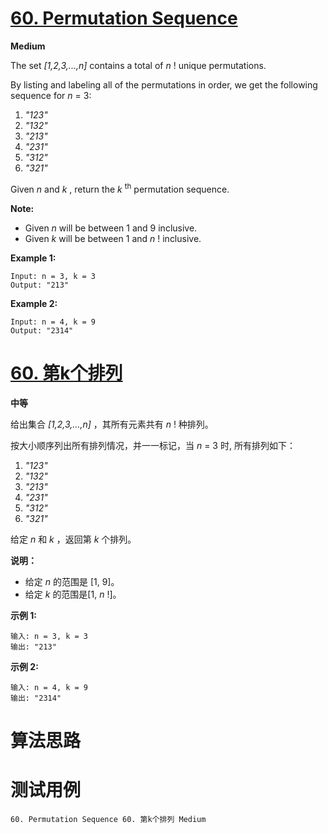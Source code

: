 # [60. Permutation Sequence][enTitle]

**Medium**

The set  *[1,2,3,...,n]*  contains a total of  *n* ! unique permutations.

By listing and labeling all of the permutations in order, we get the following sequence for  *n*  = 3:

1.  *"123"*  
2.  *"132"*  
3.  *"213"*  
4.  *"231"*  
5.  *"312"*  
6.  *"321"* 

Given  *n*  and  *k* , return the  *k* <sup>th</sup> permutation sequence.

**Note:** 

- Given  *n*  will be between 1 and 9 inclusive. 
- Given  *k*  will be between 1 and  *n* ! inclusive.

**Example 1:** 

```
Input: n = 3, k = 3
Output: "213"

```

**Example 2:** 

```
Input: n = 4, k = 9
Output: "2314"

```
# [60. 第k个排列][cnTitle]

**中等**

给出集合  *[1,2,3,…,n]* ，其所有元素共有  *n* ! 种排列。

按大小顺序列出所有排列情况，并一一标记，当  *n* = 3 时, 所有排列如下：

1.  *"123"*  
2.  *"132"*  
3.  *"213"*  
4.  *"231"*  
5.  *"312"*  
6.  *"321"* 

给定  *n*  和  *k* ，返回第  *k*  个排列。

**说明：** 

- 给定 *n*  的范围是 [1, 9]。 
- 给定  *k* 的范围是[1,  *n* !]。

**示例 1:** 

```
输入: n = 3, k = 3
输出: "213"

```

**示例 2:** 

```
输入: n = 4, k = 9
输出: "2314"

```


# 算法思路

# 测试用例
```
60. Permutation Sequence 60. 第k个排列 Medium
```

[enTitle]: https://leetcode.com/problems/permutation-sequence/
[cnTitle]: https://leetcode-cn.com/problems/permutation-sequence/
